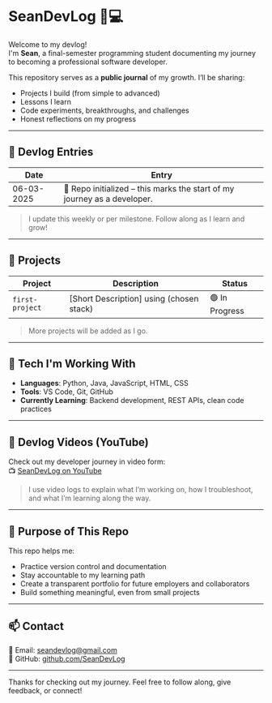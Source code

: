 # SeanDevLog 🧠💻

Welcome to my devlog!  
I'm **Sean**, a final-semester programming student documenting my journey to becoming a professional software developer.

This repository serves as a **public journal** of my growth. I’ll be sharing:
- Projects I build (from simple to advanced)
- Lessons I learn
- Code experiments, breakthroughs, and challenges
- Honest reflections on my progress

---

## 📘 Devlog Entries

| Date | Entry |
|------|-------|
| 06-03-2025 | 🎉 Repo initialized – this marks the start of my journey as a developer. |

> I update this weekly or per milestone. Follow along as I learn and grow!

---

## 🔨 Projects

| Project | Description | Status |
|---------|-------------|--------|
| `first-project` | \[Short Description\] using (chosen stack) | 🟢 In Progress |

> More projects will be added as I go.

---

## 🧰 Tech I'm Working With
- **Languages**: Python, Java, JavaScript, HTML, CSS
- **Tools**: VS Code, Git, GitHub
- **Currently Learning**: Backend development, REST APIs, clean code practices

---

## 🎥 Devlog Videos (YouTube)
Check out my developer journey in video form:  
📺 [SeanDevLog on YouTube](https://youtube.com/@SeanDevLog)

> I use video logs to explain what I’m working on, how I troubleshoot, and what I’m learning along the way.

---

## 🧭 Purpose of This Repo
This repo helps me:
- Practice version control and documentation
- Stay accountable to my learning path
- Create a transparent portfolio for future employers and collaborators
- Build something meaningful, even from small projects

---

## 📫 Contact
📧 Email: [seandevlog@gmail.com](mailto:seandevlog@gmail.com)  
🔗 GitHub: [github.com/SeanDevLog](https://github.com/SeanDevLog)

---

Thanks for checking out my journey. Feel free to follow along, give feedback, or connect!

